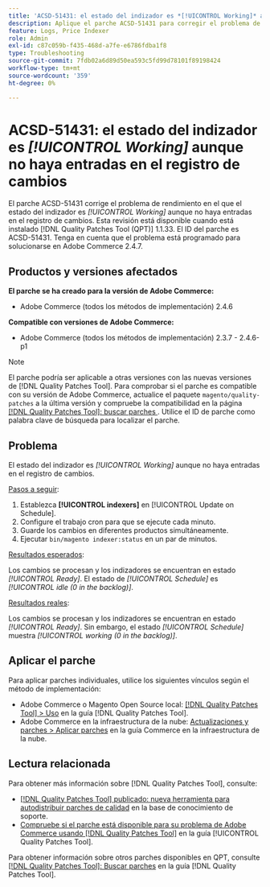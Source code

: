 ```yaml
---
title: 'ACSD-51431: el estado del indizador es *[!UICONTROL Working]* aunque no haya entradas en el registro de cambios'
description: Aplique el parche ACSD-51431 para corregir el problema de Adobe Commerce en el que el estado del indexador es *[!UICONTROL Working]* aunque no haya entradas en el registro de cambios.
feature: Logs, Price Indexer
role: Admin
exl-id: c87c059b-f435-468d-a7fe-e6786fdba1f8
type: Troubleshooting
source-git-commit: 7fdb02a6d89d50ea593c5fd99d78101f89198424
workflow-type: tm+mt
source-wordcount: '359'
ht-degree: 0%

---
```


# ACSD-51431: el estado del indizador es *[!UICONTROL Working]* aunque no haya entradas en el registro de cambios

El parche ACSD-51431 corrige el problema de rendimiento en el que el estado del indizador es *[!UICONTROL Working]* aunque no haya entradas en el registro de cambios. Esta revisión está disponible cuando está instalado [!DNL Quality Patches Tool (QPT)] 1.1.33. El ID del parche es ACSD-51431. Tenga en cuenta que el problema está programado para solucionarse en Adobe Commerce 2.4.7.

## Productos y versiones afectados

**El parche se ha creado para la versión de Adobe Commerce:**

* Adobe Commerce (todos los métodos de implementación) 2.4.6

**Compatible con versiones de Adobe Commerce:**

* Adobe Commerce (todos los métodos de implementación) 2.3.7 - 2.4.6-p1

>[!NOTE]
>
>El parche podría ser aplicable a otras versiones con las nuevas versiones de [!DNL Quality Patches Tool]. Para comprobar si el parche es compatible con su versión de Adobe Commerce, actualice el paquete `magento/quality-patches` a la última versión y compruebe la compatibilidad en la página [[!DNL Quality Patches Tool]: buscar parches &#x200B;](https://experienceleague.adobe.com/tools/commerce-quality-patches/index.html?lang=es). Utilice el ID de parche como palabra clave de búsqueda para localizar el parche.

## Problema

El estado del indizador es *[!UICONTROL Working]* aunque no haya entradas en el registro de cambios.

<u>Pasos a seguir</u>:

1. Establezca **[!UICONTROL indexers]** en [!UICONTROL Update on Schedule].
1. Configure el trabajo cron para que se ejecute cada minuto.
1. Guarde los cambios en diferentes productos simultáneamente.
1. Ejecutar `bin/magento indexer:status` en un par de minutos.

<u>Resultados esperados</u>:

Los cambios se procesan y los indizadores se encuentran en estado *[!UICONTROL Ready]*. El estado de *[!UICONTROL Schedule]* es *[!UICONTROL idle (0 in the backlog)]*.

<u>Resultados reales</u>:

Los cambios se procesan y los indizadores se encuentran en estado *[!UICONTROL Ready]*. Sin embargo, el estado *[!UICONTROL Schedule]* muestra *[!UICONTROL working (0 in the backlog)]*.

## Aplicar el parche

Para aplicar parches individuales, utilice los siguientes vínculos según el método de implementación:

* Adobe Commerce o Magento Open Source local: [[!DNL Quality Patches Tool] > Uso](/help/tools/quality-patches-tool/usage.md) en la guía [!DNL Quality Patches Tool].
* Adobe Commerce en la infraestructura de la nube: [Actualizaciones y parches > Aplicar parches](https://experienceleague.adobe.com/docs/commerce-cloud-service/user-guide/develop/upgrade/apply-patches.html?lang=es) en la guía Commerce en la infraestructura de la nube.

## Lectura relacionada

Para obtener más información sobre [!DNL Quality Patches Tool], consulte:

* [[!DNL Quality Patches Tool] publicado: nueva herramienta para autodistribuir parches de calidad](https://experienceleague.adobe.com/es/docs/commerce-operations/tools/quality-patches-tool/quality-patches-tool-to-self-serve-quality-patches) en la base de conocimiento de soporte.
* [Compruebe si el parche está disponible para su problema de Adobe Commerce usando [!DNL Quality Patches Tool]](/help/tools/quality-patches-tool/patches-available-in-qpt/check-patch-for-magento-issue-with-magento-quality-patches.md) en la guía [!UICONTROL Quality Patches Tool].


Para obtener información sobre otros parches disponibles en QPT, consulte [[!DNL Quality Patches Tool]: Buscar parches](https://experienceleague.adobe.com/tools/commerce-quality-patches/index.html?lang=es) en la guía [!DNL Quality Patches Tool].
